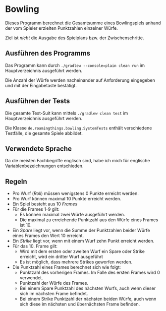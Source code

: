 # Bowling

Dieses Programm berechnet die Gesamtsumme eines Bowlingspiels anhand
der vom Spieler erzielten Punktzahlen einzelner Würfe.

Ziel ist _nicht_ die Ausgabe des Spielplans bzw. der Zwischenschritte.

## Ausführen des Programms

Das Programm kann durch `./gradlew --console=plain clean run` im Hauptverzeichnis
ausgeführt werden.

Die Anzahl der Würfe werden nacheinander auf Anforderung eingegeben und
mit der Eingabetaste bestätigt.

## Ausführen der Tests

Die gesamte Test-Suit kann mittels `./gradlew clean test` im 
Hauptverzeichnis ausgeführt werden.

Die Klasse `de.roamingthings.bowling.SystemTests` enthält verschiedene
Testfälle, die gesamte Spiele abbildet.

## Verwendete Sprache

Da die meisten Fachbegriffe englisch sind, habe ich mich für englische
Variablenbezeichnungen entschieden.

## Regeln

* Pro Wurf (_Roll_) müssen wenigstens 0 Punkte erreicht werden.
* Pro Wurf können maximal 10 Punkte erreicht werden.
* Ein Spiel besteht aus 10 _Frames_
* Für die Frames 1-9 gilt:
  * Es können maximal zwei Würfe ausgeführt werden.
  * Die maximal zu erreichende Punktzahl aus den Würfe eines Frames ist 10.
* Ein _Spare_ liegt vor, wenn die Summe der Punktzahlen beider Würfe eines Frames den Wert  10 erreicht.
* Ein _Strike_ liegt vor, wenn mit einem Wurf zehn Punkt erreicht werden. 
* Für das 10. Frame gilt:
  * Wird mit dem ersten oder zweiten Wurf ein Spare oder Strike erreicht,
  wird ein dritter Wurf ausgeführt
  * Es ist möglich, dass mehrere Strikes geworfen werden.
* Die Punktzahl eines Frames berechnet sich wie folgt:
  * Punktzahl des vorherigen Frames. Im Falle des ersten Frames wird 0 verwendet.
  * Punktzahl der Würfe des Frames.
  * Bei einem Spare Punktzahl des nächsten Wurfs, auch wenn dieser
  sich im nächsten Frame befindet.
  * Bei einem Strike Punktzahl der nächsten beiden Würfe, auch wenn sich
  diese im nächsten und übernächsten Frame befinden.
 
